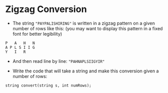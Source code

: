 # Zigzag Conversion

- The string `"PAYPALISHIRING"` is written in a zigzag pattern on a given number of rows like this: (you may want to display this pattern in a fixed font for better legibility)

```
P   A   H   N
A P L S I I G
Y   I   R
```

- And then read line by line: `"PAHNAPLSIIGYIR"`

- Write the code that will take a string and make this conversion given a number of rows:

```
string convert(string s, int numRows);
```
